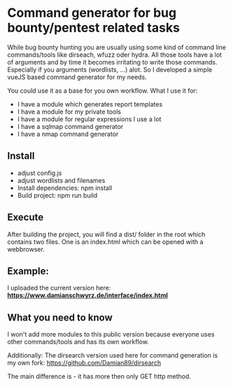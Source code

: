 # Command generator for bug bounty/pentest related tasks

While bug bounty hunting you are usually using some kind of command line commands/tools like dirseach, wfuzz oder hydra.
All those tools have a lot of arguments and by time it becomes irritating to write those commands. Especially if you 
arguments (wordlists, ...) alot. So I developed a simple vueJS based command generator for my needs. 

You could use it as a base for you own workflow. What I use it for:

- I have a module which generates report templates
- I have a module for my private tools 
- I have a module for regular expressions I use a lot
- I have a sqlmap command generator
- I have a nmap command generator

## Install

- adjust config.js
- adjust wordlists and filenames
- Install dependencies: npm install
- Build project: npm run build

## Execute

After building the project, you will find a dist/ folder in the root which contains two files. One is an index.html 
which can be opened with a webbrowser.

## Example:

I uploaded the current version here: __https://www.damianschwyrz.de/interface/index.html__

## What you need to know

I won't add more modules to this public version because everyone uses other commands/tools and has its own workflow.

Additionally: The dirsearch version used here for command generation is my own fork: https://github.com/Damian89/dirsearch

The main difference is - it has more then only GET http method.